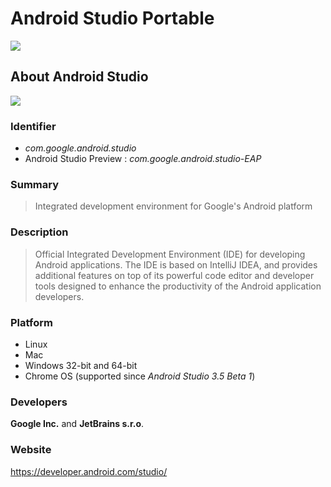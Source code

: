 # Android Studio Portable

 ![](https://img.shields.io/badge/platform-win--32_|_win--64-informational)

## About Android Studio
 ![](https://img.shields.io/badge/-freeware-yellow)

### Identifier
 - *com.google.android.studio*
 - Android Studio Preview
   : *com.google.android.studio-EAP*

### Summary
 > Integrated development environment for Google's Android platform

### Description
 > Official Integrated Development Environment (IDE) for developing Android applications. The IDE is based on IntelliJ IDEA, and provides additional features on top of its powerful code editor and developer tools designed to enhance the productivity of the Android application developers.

### Platform
 - Linux
 - Mac
 - Windows 32-bit and 64-bit
 - Chrome OS (supported since *Android Studio 3.5 Beta 1*)

### Developers
 **Google Inc.** and **JetBrains s.r.o**.

### Website
 https://developer.android.com/studio/
